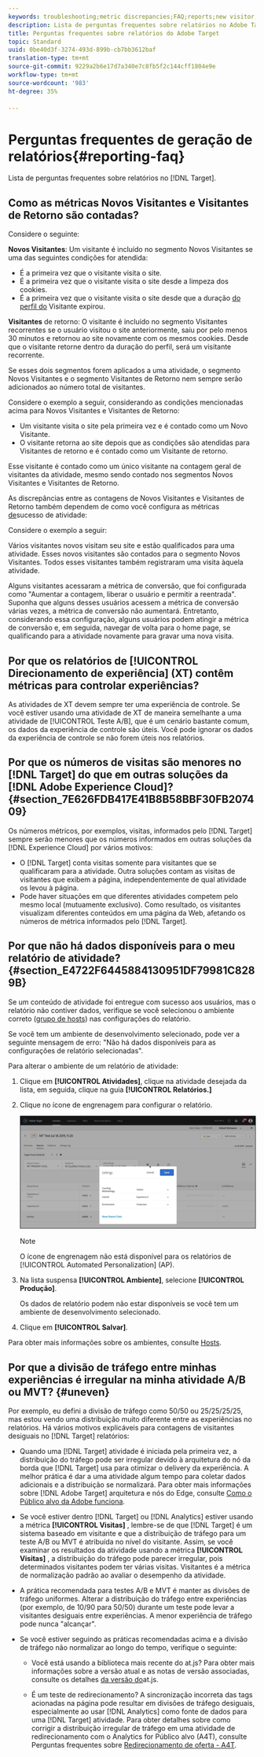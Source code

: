 ```yaml
---
keywords: troubleshooting;metric discrepancies;FAQ;reports;new visitor;new visitors;returning visitor;returning visitors;return visit;new visit
description: Lista de perguntas frequentes sobre relatórios no Adobe Target.
title: Perguntas frequentes sobre relatórios do Adobe Target
topic: Standard
uuid: 0be40d3f-3274-493d-899b-cb7bb3612baf
translation-type: tm+mt
source-git-commit: 9229a2b6e17d7a340e7c8fb5f2c144cff1804e9e
workflow-type: tm+mt
source-wordcount: '983'
ht-degree: 35%

---
```



# Perguntas frequentes de geração de relatórios{#reporting-faq}

Lista de perguntas frequentes sobre relatórios no [!DNL Target].

## Como as métricas Novos Visitantes e Visitantes de Retorno são contadas?

Considere o seguinte:

**Novos Visitantes**: Um visitante é incluído no segmento Novos Visitantes se uma das seguintes condições for atendida:

* É a primeira vez que o visitante visita o site.
* É a primeira vez que o visitante visita o site desde a limpeza dos cookies.
* É a primeira vez que o visitante visita o site desde que a duração [do perfil do](/help/c-target/c-visitor-profile/visitor-profile-lifetime.md) Visitante expirou.

**Visitantes** de retorno: O visitante é incluído no segmento Visitantes recorrentes se o usuário visitou o site anteriormente, saiu por pelo menos 30 minutos e retornou ao site novamente com os mesmos cookies. Desde que o visitante retorne dentro da duração do perfil, será um visitante recorrente.

Se esses dois segmentos forem aplicados a uma atividade, o segmento Novos Visitantes e o segmento Visitantes de Retorno nem sempre serão adicionados ao número total de visitantes.

Considere o exemplo a seguir, considerando as condições mencionadas acima para Novos Visitantes e Visitantes de Retorno:

* Um visitante visita o site pela primeira vez e é contado como um Novo Visitante.
* O visitante retorna ao site depois que as condições são atendidas para Visitantes de retorno e é contado como um Visitante de retorno.

Esse visitante é contado como um único visitante na contagem geral de visitantes da atividade, mesmo sendo contado nos segmentos Novos Visitantes e Visitantes de Retorno.

As discrepâncias entre as contagens de Novos Visitantes e Visitantes de Retorno também dependem de como você configura as métricas [de](/help/c-activities/r-success-metrics/success-metrics.md)sucesso de atividade:

Considere o exemplo a seguir:

Vários visitantes novos visitam seu site e estão qualificados para uma atividade. Esses novos visitantes são contados para o segmento Novos Visitantes. Todos esses visitantes também registraram uma visita àquela atividade.

Alguns visitantes acessaram a métrica de conversão, que foi configurada como &quot;Aumentar a contagem, liberar o usuário e permitir a reentrada&quot;. Suponha que alguns desses usuários acessem a métrica de conversão várias vezes, a métrica de conversão não aumentará. Entretanto, considerando essa configuração, alguns usuários podem atingir a métrica de conversão e, em seguida, navegar de volta para o home page, se qualificando para a atividade novamente para gravar uma nova visita.

## Por que os relatórios de [!UICONTROL Direcionamento de experiência] (XT) contêm métricas para controlar experiências?

As atividades de XT devem sempre ter uma experiência de controle. Se você estiver usando uma atividade de XT de maneira semelhante a uma atividade de [!UICONTROL Teste A/B], que é um cenário bastante comum, os dados da experiência de controle são úteis. Você pode ignorar os dados da experiência de controle se não forem úteis nos relatórios.

## Por que os números de visitas são menores no [!DNL Target] do que em outras soluções da [!DNL Adobe Experience Cloud]? {#section_7E626FDB417E41B8B58BBF30FB207409}

Os números métricos, por exemplos, visitas, informados pelo [!DNL Target] sempre serão menores que os números informados em outras soluções da [!DNL Experience Cloud] por vários motivos:

* O [!DNL Target] conta visitas somente para visitantes que se qualificaram para a atividade. Outra soluções contam as visitas de visitantes que exibem a página, independentemente de qual atividade os levou à página.
* Pode haver situações em que diferentes atividades competem pelo mesmo local (mutuamente exclusivo). Como resultado, os visitantes visualizam diferentes conteúdos em uma página da Web, afetando os números de métrica informados pelo [!DNL Target].

## Por que não há dados disponíveis para o meu relatório de atividade? {#section_E4722F6445884130951DF79981C8289B}

Se um conteúdo de atividade foi entregue com sucesso aos usuários, mas o relatório não contiver dados, verifique se você selecionou o ambiente correto ([grupo de hosts](/help/administrating-target/hosts.md)) nas configurações do relatório.

Se você tem um ambiente de desenvolvimento selecionado, pode ver a seguinte mensagem de erro: &quot;Não há dados disponíveis para as configurações de relatório selecionadas&quot;.

Para alterar o ambiente de um relatório de atividade:

1. Clique em **[!UICONTROL Atividades]**, clique na atividade desejada da lista, em seguida, clique na guia **[!UICONTROL Relatórios.]**
1. Clique no ícone de engrenagem para configurar o relatório.

   ![Caixa de diálogo Configurações A/B](/help/c-reports/c-report-settings/assets/ab_settings_dialog.png)

   >[!NOTE]
   >
   >O ícone de engrenagem não está disponível para os relatórios de [!UICONTROL Automated Personalization] (AP).

1. Na lista suspensa **[!UICONTROL Ambiente]**, selecione **[!UICONTROL Produção]**.

   Os dados de relatório podem não estar disponíveis se você tem um ambiente de desenvolvimento selecionado.

1. Clique em **[!UICONTROL Salvar]**.

Para obter mais informações sobre os ambientes, consulte [Hosts](../administrating-target/hosts.md#concept_516BB01EBFBD4449AB03940D31AEB66E).

## Por que a divisão de tráfego entre minhas experiências é irregular na minha atividade A/B ou MVT? {#uneven}

Por exemplo, eu defini a divisão de tráfego como 50/50 ou 25/25/25/25, mas estou vendo uma distribuição muito diferente entre as experiências no relatórios. Há vários motivos explicáveis para contagens de visitantes desiguais no [!DNL Target] relatórios:

* Quando uma [!DNL Target] atividade é iniciada pela primeira vez, a distribuição do tráfego pode ser irregular devido à arquitetura do nó da borda que [!DNL Target] usa para otimizar o delivery da experiência. A melhor prática é dar a uma atividade algum tempo para coletar dados adicionais e a distribuição se normalizará. Para obter mais informações sobre [!DNL Adobe Target] arquitetura e nós do Edge, consulte [Como o Público alvo da Adobe funciona](/help/c-intro/how-target-works.md).
* Se você estiver dentro [!DNL Target] ou [!DNL Analytics] estiver usando a métrica **[!UICONTROL Visitas]** , lembre-se de que [!DNL Target] é um sistema baseado em visitante e que a distribuição de tráfego para um teste A/B ou MVT é atribuída no nível do visitante. Assim, se você examinar os resultados da atividade usando a métrica **[!UICONTROL Visitas]** , a distribuição do tráfego pode parecer irregular, pois determinados visitantes podem ter várias visitas. Visitantes é a métrica de normalização padrão ao avaliar o desempenho da atividade.
* A prática recomendada para testes A/B e MVT é manter as divisões de tráfego uniformes. Alterar a distribuição do tráfego entre experiências (por exemplo, de 10/90 para 50/50) durante um teste pode levar a visitantes desiguais entre experiências. A menor experiência de tráfego pode nunca &quot;alcançar&quot;.
* Se você estiver seguindo as práticas recomendadas acima e a divisão de tráfego não normalizar ao longo do tempo, verifique o seguinte:

   * Você está usando a biblioteca mais recente do at.js? Para obter mais informações sobre a versão atual e as notas de versão associadas, consulte os detalhes [da versão do](/help/c-implementing-target/c-implementing-target-for-client-side-web/target-atjs-versions.md)at.js.

   * É um teste de redirecionamento? A sincronização incorreta das tags acionadas na página pode resultar em divisões de tráfego desiguais, especialmente ao usar [!DNL Analytics] como fonte de dados para uma [!DNL Target] atividade. Para obter detalhes sobre como corrigir a distribuição irregular de tráfego em uma atividade de redirecionamento com o Analytics for Público alvo (A4T), consulte Perguntas frequentes sobre [Redirecionamento de oferta - A4T](/help/c-integrating-target-with-mac/a4t/r-a4t-faq/a4t-faq-redirect-offers.md).
